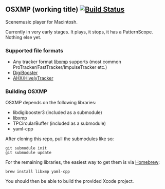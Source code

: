 ## OSXMP (working title) [![Build Status](https://travis-ci.org/dwhinham/OSXMP.svg?branch=master)](https://travis-ci.org/dwhinham/OSXMP)
Scenemusic player for Macintosh.

Currently in very early stages.
It plays, it stops, it has a PatternScope. Nothing else yet.

### Supported file formats
  * Any tracker format [libxmp](http://xmp.sourceforge.net) supports (most common ProTracker/FastTracker/ImpulseTracker etc.)
  * [DigiBooster](http://www.digibooster.de)
  * [AHX/HivelyTracker](http://www.hivelytracker.co.uk)

### Building OSXMP
OSXMP depends on the following libraries:
  * libdigibooster3 (included as a submodule)
  * libxmp
  * TPCircularBuffer (included as a submodule)
  * yaml-cpp

After cloning this repo, pull the submodules like so:

    git submodule init
    git submodule update

For the remaining libraries, the easiest way to get them is via [Homebrew](http://brew.sh):

    brew install libxmp yaml-cpp

You should then be able to build the provided Xcode project.
